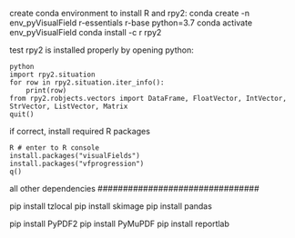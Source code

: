 


create conda environment to install R and rpy2:
    conda create -n env_pyVisualField r-essentials r-base python=3.7
    conda activate env_pyVisualField
    conda install -c r rpy2

test rpy2 is installed properly by opening python:
    
    python
    import rpy2.situation
    for row in rpy2.situation.iter_info():
        print(row)
    from rpy2.robjects.vectors import DataFrame, FloatVector, IntVector, StrVector, ListVector, Matrix
    quit()

if correct, install required R packages

    R # enter to R console
    install.packages("visualFields")
    install.packages("vfprogression")
    q()

all other dependencies ################################

pip install tzlocal
pip install skimage
pip install pandas

pip install PyPDF2
pip install PyMuPDF 
pip install reportlab

